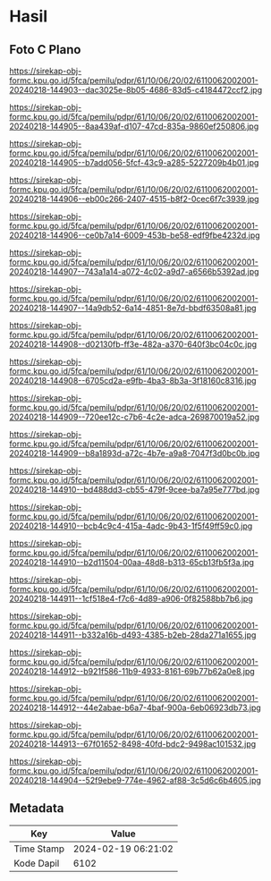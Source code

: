 # Hasil

## Foto C Plano

https://sirekap-obj-formc.kpu.go.id/5fca/pemilu/pdpr/61/10/06/20/02/6110062002001-20240218-144903--dac3025e-8b05-4686-83d5-c4184472ccf2.jpg

https://sirekap-obj-formc.kpu.go.id/5fca/pemilu/pdpr/61/10/06/20/02/6110062002001-20240218-144905--8aa439af-d107-47cd-835a-9860ef250806.jpg

https://sirekap-obj-formc.kpu.go.id/5fca/pemilu/pdpr/61/10/06/20/02/6110062002001-20240218-144905--b7add056-5fcf-43c9-a285-5227209b4b01.jpg

https://sirekap-obj-formc.kpu.go.id/5fca/pemilu/pdpr/61/10/06/20/02/6110062002001-20240218-144906--eb00c266-2407-4515-b8f2-0cec6f7c3939.jpg

https://sirekap-obj-formc.kpu.go.id/5fca/pemilu/pdpr/61/10/06/20/02/6110062002001-20240218-144906--ce0b7a14-6009-453b-be58-edf9fbe4232d.jpg

https://sirekap-obj-formc.kpu.go.id/5fca/pemilu/pdpr/61/10/06/20/02/6110062002001-20240218-144907--743a1a14-a072-4c02-a9d7-a6566b5392ad.jpg

https://sirekap-obj-formc.kpu.go.id/5fca/pemilu/pdpr/61/10/06/20/02/6110062002001-20240218-144907--14a9db52-6a14-4851-8e7d-bbdf63508a81.jpg

https://sirekap-obj-formc.kpu.go.id/5fca/pemilu/pdpr/61/10/06/20/02/6110062002001-20240218-144908--d02130fb-ff3e-482a-a370-640f3bc04c0c.jpg

https://sirekap-obj-formc.kpu.go.id/5fca/pemilu/pdpr/61/10/06/20/02/6110062002001-20240218-144908--6705cd2a-e9fb-4ba3-8b3a-3f18160c8316.jpg

https://sirekap-obj-formc.kpu.go.id/5fca/pemilu/pdpr/61/10/06/20/02/6110062002001-20240218-144909--720ee12c-c7b6-4c2e-adca-269870019a52.jpg

https://sirekap-obj-formc.kpu.go.id/5fca/pemilu/pdpr/61/10/06/20/02/6110062002001-20240218-144909--b8a1893d-a72c-4b7e-a9a8-7047f3d0bc0b.jpg

https://sirekap-obj-formc.kpu.go.id/5fca/pemilu/pdpr/61/10/06/20/02/6110062002001-20240218-144910--bd488dd3-cb55-479f-9cee-ba7a95e777bd.jpg

https://sirekap-obj-formc.kpu.go.id/5fca/pemilu/pdpr/61/10/06/20/02/6110062002001-20240218-144910--bcb4c9c4-415a-4adc-9b43-1f5f49ff59c0.jpg

https://sirekap-obj-formc.kpu.go.id/5fca/pemilu/pdpr/61/10/06/20/02/6110062002001-20240218-144910--b2d11504-00aa-48d8-b313-65cb13fb5f3a.jpg

https://sirekap-obj-formc.kpu.go.id/5fca/pemilu/pdpr/61/10/06/20/02/6110062002001-20240218-144911--1cf518e4-f7c6-4d89-a906-0f82588bb7b6.jpg

https://sirekap-obj-formc.kpu.go.id/5fca/pemilu/pdpr/61/10/06/20/02/6110062002001-20240218-144911--b332a16b-d493-4385-b2eb-28da271a1655.jpg

https://sirekap-obj-formc.kpu.go.id/5fca/pemilu/pdpr/61/10/06/20/02/6110062002001-20240218-144912--b921f586-11b9-4933-8161-69b77b62a0e8.jpg

https://sirekap-obj-formc.kpu.go.id/5fca/pemilu/pdpr/61/10/06/20/02/6110062002001-20240218-144912--44e2abae-b6a7-4baf-900a-6eb06923db73.jpg

https://sirekap-obj-formc.kpu.go.id/5fca/pemilu/pdpr/61/10/06/20/02/6110062002001-20240218-144913--67f01652-8498-40fd-bdc2-9498ac101532.jpg

https://sirekap-obj-formc.kpu.go.id/5fca/pemilu/pdpr/61/10/06/20/02/6110062002001-20240218-144904--52f9ebe9-774e-4962-af88-3c5d6c6b4605.jpg


## Metadata

| Key        | Value               |
| ---------- | ------------------- |
| Time Stamp | 2024-02-19 06:21:02 |
| Kode Dapil | 6102                |



